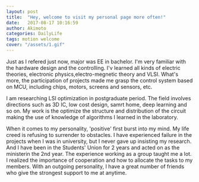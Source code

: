 ```yaml
---
layout: post
title:  "Hey, welcome to visit my personal page more often!"
date:   2017-08-17 10:16:59
author: Akimoto
categories: DailyLife
tags: motion welcome
cover: "/assets/1.gif"
---
```


<head>  
<META http-equiv="content-type" content="text/html; charset="UTF-8">  
<title>Insert title here</title>  
</head>  


Just as I refered just now, major was EE in bachelor. I'm very familiar with  the hardware design and the controlling. I'v learned all kinds of electric theories, electronic physics,electro-megnetic theory and VLSI. What's more, the participation of projects made me grasp the control system based on MCU, including chips, motors, screens and sensors, etc.

I am researching LSI optimization in postgraduate period. The field involves directions such as 3D IC, low cost design, samrt home, deep learning and so on. My work is the optimize the structure and distribution of the circuit making the use of knowledge of algorithms I learned in the laboratory.

When it comes to my personality, 'positive' first burst into my mind. My life creed is refusing to surrender to obstacles. I have experienced failure in the projects when I was in university, but I never gave up insisting my research. And I have been in the Students' Union for 2 years and acted on as the ministerin the 2nd year. The experience working as a group taught me a lot. I realized the importance of cooperation and how to allocate the tasks to my members. With an outgoing personality, I have a great number of friends who give the strongest support to me at anytime.



<div class="bdsharebuttonbox">  
<a href="#" class="bds_more" data-cmd="more"></a>  
<a href="#" class="bds_qzone" data-cmd="qzone" title="分享到QQ空间"></a>  
<a href="#" class="bds_tsina" data-cmd="tsina" title="分享到新浪微博"></a>  
<a href="#" class="bds_tqq" data-cmd="tqq" title="分享到腾讯微博"></a>  
<a href="#" class="bds_renren" data-cmd="renren" title="分享到人人网"></a>  
<a href="#" class="bds_weixin" data-cmd="weixin" title="分享到微信"></a>  
</div>  
<script>  
window._bd_share_config={  
        "common":{  
            "bdPopTitle":"您的自定义pop窗口标题",  
            "bdSnsKey":{},  
            "bdText":"此处填写自定义的分享内容",   
            "bdMini":"2",  
            "bdMiniList":false,  
            "bdPic":"http://localhost/centlight/public/attachment/201410/24/14/5449ef39574f5_282x220.jpg", /* 此处填写要分享图片地址 */  
            "bdStyle":"0",  
            "bdSize":"16"  
            },  
        "share":{}  
};  
with(document)0[  
                (getElementsByTagName('head')[0]||body).  
                appendChild(createElement('script')).  
                src='http://bdimg.share.baidu.com/static/api/js/share.js?v=89860593.js?cdnversion='+~(-new Date()/36e5)  
];  
        </script>  



<div class="cm-article" data-key="AkimotoYuduki.id"></div>

<link rel="stylesheet" href="//comment.moe/dest/static/css/plus.css">

<script src="//comment.moe/dest/static/js/build.js" charset="UTF-8"></script>



